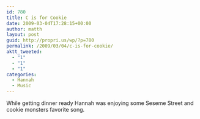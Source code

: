 ```yaml
---
id: 780
title: C is for Cookie
date: 2009-03-04T17:28:15+00:00
author: matth
layout: post
guid: http://propri.us/wp/?p=780
permalink: /2009/03/04/c-is-for-cookie/
aktt_tweeted:
  - "1"
  - "1"
  - "1"
categories:
  - Hannah
  - Music
---
```

While getting dinner ready Hannah was enjoying some Seseme Street and cookie monsters favorite song.